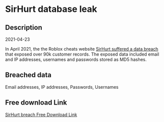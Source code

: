 # SirHurt database leak

## Description

2021-04-23

In April 2021, the the Roblox cheats website <a href="https://wearedevs.net/forum/t/20397" target="_blank" rel="noopener">SirHurt suffered a data breach</a> that exposed over 90k customer records. The exposed data included email and IP addresses, usernames and passwords stored as MD5 hashes.

## Breached data

Email addresses, IP addresses, Passwords, Usernames

## Free download Link

[SirHurt breach Free Download Link](https://link-to.net/1229997/166.27266776308724/dynamic/?r=aHR0cHM6Ly93d3cubWVkaWFmaXJlLmNvbS92aWV3L2FnY0tWMWVFYm54ejZNOS9zaXJodXJ0Lm5ldC9maWxl)